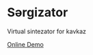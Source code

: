 # Sərgizator

Virtual sintezator for kavkaz

[Online Demo](https://github.com/pheianox-sergizator.netlify.app)

